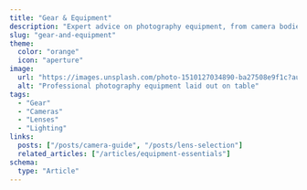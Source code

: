 ```yaml
---
title: "Gear & Equipment"
description: "Expert advice on photography equipment, from camera bodies and lenses to lighting and accessories."
slug: "gear-and-equipment"
theme:
  color: "orange"
  icon: "aperture"
image:
  url: "https://images.unsplash.com/photo-1510127034890-ba27508e9f1c?auto=format&fit=crop&q=80"
  alt: "Professional photography equipment laid out on table"
tags:
  - "Gear"
  - "Cameras"
  - "Lenses"
  - "Lighting"
links:
  posts: ["/posts/camera-guide", "/posts/lens-selection"]
  related_articles: ["/articles/equipment-essentials"]
schema:
  type: "Article"
---
```

